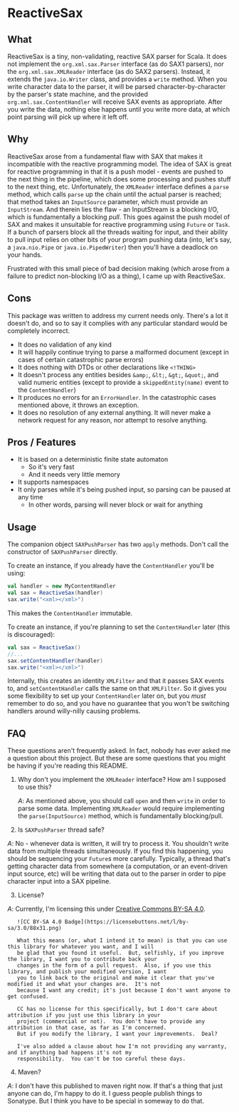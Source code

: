 # ReactiveSax

## What

ReactiveSax is a tiny, non-validating, reactive SAX parser for Scala.  It does not implement the `org.xml.sax.Parser` 
interface (as do SAX1 parsers), nor the `org.xml.sax.XMLReader` interface (as do SAX2 parsers). Instead, it extends the
`java.io.Writer` class, and provides a `write` method.  When you write character data to the parser, it will be parsed
character-by-character by the parser's state machine, and the provided `org.xml.sax.ContentHandler` will receive SAX
events as appropriate.  After you write the data, nothing else happens until you write more data, at which point parsing
will pick up where it left off.

## Why

ReactiveSax arose from a fundamental flaw with SAX that makes it incompatible with the reactive programming model.  The
idea of SAX is great for reactive programming in that it is a push model - events are pushed to the next thing in the
pipeline, which does some processing and pushes stuff to the next thing, etc.  Unfortunately, the `XMLReader` interface
defines a `parse` method, which calls `parse` up the chain until the actual parser is reached; that method takes an
`InputSource` parameter, which must provide an `InputStream`.  And therein lies the flaw - an InputStream is a blocking
I/O, which is fundamentally a blocking _pull_.  This goes against the push model of SAX and makes it unsuitable for
reactive programming using `Future` or `Task`.  If a bunch of parsers block all the threads waiting for input, and their
ability to pull input relies on other bits of your program pushing data (into, let's say, a `java.nio.Pipe` or `java.io.PipedWriter`)
then you'll have a deadlock on your hands.

Frustrated with this small piece of bad decision making (which arose from a failure to predict non-blocking I/O as a thing),
I came up with ReactiveSax.

## Cons

This package was written to address my current needs only.  There's a lot it doesn't do, and so to say it complies with
any particular standard would be completely incorrect.

 * It does no validation of any kind
 * It will happily continue trying to parse a malformed document (except in cases of certain catastrophic parse errors)
 * It does nothing with DTDs or other declarations like `<!THING>`
 * It doesn't process any entities besides `&amp;`, `&lt;`, `&gt;`, `&quot;`, and valid numeric entities (except to 
   provide a `skippedEntity(name)` event to the `ContentHandler`)
 * It produces no errors for an `ErrorHandler`.  In the catastrophic cases mentioned above, it throws an exception.
 * It does no resolution of any external anything.  It will never make a network request for any reason, nor attempt to 
   resolve anything.
 
## Pros / Features

  * It is based on a deterministic finite state automaton
    * So it's very fast
    * And it needs very little memory
  * It supports namespaces
  * It only parses while it's being pushed input, so parsing can be paused at any time
    * In other words, parsing will never block or wait for anything
    
## Usage

The companion object `SAXPushParser` has two `apply` methods.  Don't call the constructor of `SAXPushParser` directly.

To create an instance, if you already have the `ContentHandler` you'll be using:

```scala
val handler = new MyContentHandler
val sax = ReactiveSax(handler)
sax.write("<xml></xml>")
```

This makes the `ContentHandler` immutable.

To create an instance, if you're planning to set the `ContentHandler` later (this is discouraged):

```scala
val sax = ReactiveSax()
//...
sax.setContentHandler(handler)
sax.write("<xml></xml>")
```

Internally, this creates an identity `XMLFilter` and that it passes SAX events to, and `setContentHandler` calls the same
on that `XMLFilter`.  So it gives you some flexibility to set up your `ContentHandler` later on, but you *must* remember to do so,
and you have no guarantee that you won't be switching handlers around willy-nilly causing problems.
    
## FAQ

These questions aren't frequently asked.  In fact, nobody has ever asked me a question about this project.  But these are
some questions that you might be having if you're reading this README.

1. Why don't you implement the `XMLReader` interface?  How am I supposed to use this?
   
   *A*: As mentioned above, you should call `open` and then `write` in order to parse some data.  Implementing `XMLReader`
   would require implementing the `parse(InputSource)` method, which is fundamentally blocking/pull.
   
2. Is `SAXPushParser` thread safe?

  *A*: No - whenever data is written, it will try to process it.  You shouldn't write data from multiple threads simultaneously.
  If you find this happening, you should be sequencing your `Future`s more carefully.  Typically, a thread that's getting character
  data from somewhere (a computation, or an event-driven input source, etc) will be writing that data out to the parser
  in order to pipe character input into a SAX pipeline.
  
3. License?

  *A*: Currently, I'm licensing this under [Creative Commons BY-SA 4.0](https://creativecommons.org/licenses/by-sa/4.0/).
       
       ![CC BY-SA 4.0 Badge](https://licensebuttons.net/l/by-sa/3.0/88x31.png)
       
       What this means (or, what I intend it to mean) is that you can use this library for whatever you want, and I will
       be glad that you found it useful.  But, selfishly, if you improve the library, I want you to contribute back your
       changes in the form of a pull request.  Also, if you use this library, and publish your modified version, I want
       you to link back to the original and make it clear that you've modified it and what your changes are.  It's not
       because I want any credit; it's just because I don't want anyone to get confused.
       
       CC has no license for this specifically, but I don't care about attribution if you just use this library in your
       project (commercial or not).  You don't have to provide any attribution in that case, as far as I'm concerned.
       But if you modify the library, I want your improvements.  Deal?
       
       I've also added a clause about how I'm not providing any warranty, and if anything bad happens it's not my
       responsibility.  You can't be too careful these days.
       
4. Maven?

  *A*: I don't have this published to maven right now.  If that's a thing that just anyone can do, I'm happy to do it.
       I guess people publish things to Sonatype.  But I think you have to be special in someway to do that.